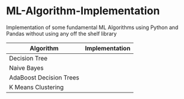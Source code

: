 # ML-Algorithm-Implementation
Implementation of some fundamental ML Algorithms using Python and Pandas without using any off the shelf library

Algorithm | Implementation |
--- | ---|
Decision Tree | |
Naive Bayes | |
AdaBoost Decision Trees | |
K Means Clustering | |
